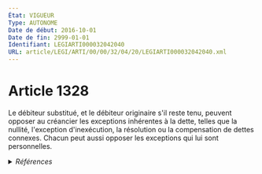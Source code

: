 ```yaml
---
État: VIGUEUR
Type: AUTONOME
Date de début: 2016-10-01
Date de fin: 2999-01-01
Identifiant: LEGIARTI000032042040
URL: article/LEGI/ARTI/00/00/32/04/20/LEGIARTI000032042040.xml
---
```


<h1>Article 1328</h1>

Le débiteur substitué, et le débiteur originaire s'il reste tenu, peuvent
opposer au créancier les exceptions inhérentes à la dette, telles que la
nullité, l'exception d'inexécution, la résolution ou la compensation de dettes
connexes. Chacun peut aussi opposer les exceptions qui lui sont personnelles.


<details>
  <summary><em>Références</em></summary>

  <h2>Articles faisant référence à l'article</h2>
  
  <ul>
    <li>
      <a href="https://legal.tricoteuses.fr//redirection/LEGIARTI000032006593?vers=git&vers=legifrance">Ordonnance n° 2016-131 du 10 février 2016 portant réforme du droit des contrats, du régime général et de la preuve des obligations - article 3 ENTIEREMENT_MODIF</a> MODIFIE source
    </li>
  </ul>
  
  <h2>Références faites par l'article</h2>
  
  <ul>
    <li>
      2008-10-23 CITATION cible <a href="https://legal.tricoteuses.fr//redirection/LEGIARTI000019683156?vers=git&vers=legifrance">Décret n° 2008-1086 du 23 octobre 2008 relatif à l'immatriculation et à l'inscription des droits en matière immobilière à Mayotte - article 60 AUTONOME MODIFIE, en vigueur du 2008-10-26 au 2016-10-01</a>
    </li>
    <li>
      2009-12-23 CITATION cible <a href="https://legal.tricoteuses.fr//redirection/LEGIARTI000021672869?vers=git&vers=legifrance">Arrêté du 23 décembre 2009 relatif à la notice d'information jointe au modèle de mandat de protection future sous seing privé - article Annexe AUTONOME MODIFIE, en vigueur du 2009-12-27 au 2016-10-01</a>
    </li>
    <li>
      CODIFICATION source Loi 1804-02-07
    </li>
    <li>
      2016-02-10 MODIFIE cible <a href="https://legal.tricoteuses.fr//redirection/LEGIARTI000032006593?vers=git&vers=legifrance">Ordonnance n° 2016-131 du 10 février 2016 portant réforme du droit des contrats, du régime général et de la preuve des obligations - article 3 ENTIEREMENT_MODIF</a>
    </li>
    <li>
      2999-01-01 CITATION cible <a href="https://legal.tricoteuses.fr//redirection/LEGIARTI000006428040?vers=git&vers=legifrance">Code civil - article 492-1 AUTONOME MODIFIE, en vigueur du 2009-01-01 au 2016-10-01</a>
    </li>
  </ul>
</details>
